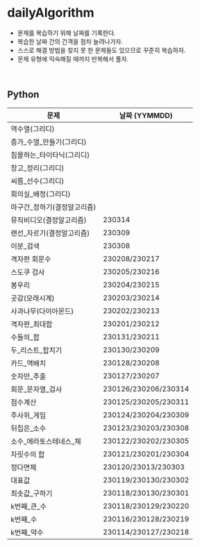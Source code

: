 # dailyAlgorithm

- 문제를 복습하기 위해 날짜를 기록한다.
- 복습한 날짜 간의 간격을 점차 늘려나가자.
- 스스로 해결 방법을 찾지 못 한 문제들도 있으므로 꾸준히 복습하자.
- 문제 유형에 익숙해질 때까지 반복해서 풀자.

<br>

## Python
|문제|날짜 (YYMMDD)|
|---|---|
|역수열(그리디)||
|증가_수열_만들기(그리디)||
|침몰하는_타이타닉(그리디)||
|창고_정리(그리디)||
|씨름_선수(그리디)||
|회의실_배정(그리디)||
|마구간_정하기(결정알고리즘)||
|뮤직비디오(결정알고리즘)|230314|
|랜선_자르기(결정알고리즘)|230309|
|이분_검색|230308|
|격자판 회문수|230208/230217|
|스도쿠 검사|230205/230216|
|봉우리|230204/230215|
|곳감(모래시계)|230203/230214|
|사과나무(다이아몬드)|230202/230213|
|격자판_최대합|230201/230212|
|수들의_합|230131/230211|
|두_리스트_합치기|230130/230209|
|카드_역배치|230128/230208|
|숫자만_추출|230127/230207|
|회문_문자열_검사|230126/230206/230314|
|점수계산|230125/230205/230311|
|주사위_게임|230124/230204/230309|
|뒤집은_소수|230123/230203/230308|
|소수_에라토스테네스_체|230122/230202/230305|
|자릿수의 합|230121/230201/230304|
|정다면체|230120/23013/230303|
|대표값|230119/230130/230302|
|최솟값_구하기|230118/230130/230301|
|k번째_큰_수|230118/230129/230220|
|k번째_수|230116/230128/230219|
|k번째_약수|230114/230127/230218|
